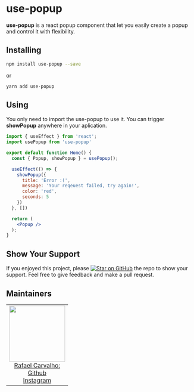 # use-popup

<b>use-popup</b> is a react popup component that let you easily create a popup and control it with flexibility.

## Installing

```bash
npm install use-popup --save
```

or

```bash
yarn add use-popup
```

## Using

You only need to import the use-popup to use it. You can trigger <b>showPopup</b> anywhere in your aplication.   

```jsx
import { useEffect } from 'react';
import usePopup from 'use-popup'

export default function Home() {
  const { Popup, showPopup } = usePopup();

  useEffect(() => {
    showPopup({
      title: 'Error :(',
      message: 'Your reqeuest failed, try again!',
      color: 'red',
      seconds: 5
    })
  }, [])

  return (
    <Popup />
  );
}
```

## Show Your Support

If you enjoyed this project, please [![Star on GitHub][github-star-badge]][github-star] the repo to show your support.
Feel free to give feedback and make a pull request.

## Maintainers

<table>
  <tbody>
    <tr>
      <td align="center">
        <a href="https://github.com/carvalho-rafael">
          <img width="150" height="150" src="https://avatars.githubusercontent.com/carvalho-rafael">
          </br>
          Rafael Carvalho:
          </br>
          Github
        </a>
        <div>
          <a href="https://www.instagram.com/desenvolvedor.jr/">
            Instagram
          </a>
        </div>
      </td>
    </tr>
  <tbody>
</table>

[github-star-badge]: https://img.shields.io/github/stars/carvalho-rafael/use-popup.svg?style=social
[github-star]: https://github.com/carvalho-rafael/use-popup/stargazers
